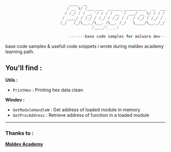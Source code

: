 ```C

                            ____  __                                             __
                           / __ \/ /___ ___  ______ __________  __  ______  ____/ /
                          / /_/ / / __ `/ / / / __ `/ ___/ __ \/ / / / __ \/ __  / 
                         / ____/ / /_/ / /_/ / /_/ / /  / /_/ / /_/ / / / / /_/ /  
                        /_/   /_/\__,_/\__, /\__, /_/   \____/\__,_/_/ /_/\__,_/   
                                      /____//____/                                 

                            -------base code samples for malware dev------   

```

base code samples &amp; usefull code snippets i wrote during maldev academy learning path.

## You'll find : 

**Utils :**
- `PrintHex` : Printing hex data clean

**Windev :**
- `GetModuleHandleW` : Get address of loaded module in memory
- `GetProcAddress` : Retrieve address of function in a loaded module

---

### Thanks to : 

<strong><a href="https://github.com/orgs/Maldev-Academy/repositories">Maldev Academy</a></strong>

